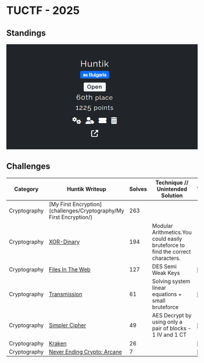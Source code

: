 # TUCTF - 2025

## Standings

![Description](./images/TeamStandings.png)

## Challenges

| Category    | Huntik Writeup   | Solves | Technique // Unintended Solution | Alternative Writeup   |
| ----------- | ---------------  | ------ | ------------ | ---------------- | 
| Cryptography   | [My First Encryption](challenges/Cryptography/My First Encryption/)    |    263     |      |           
| Cryptography   | [XOR-Dinary](challenges/Cryptography/XOR-Dinary/)   |   194      |  Modular Arithmetics.You could easily bruteforce to find the correct characters.     |  
| Cryptography   | [Files In The Web](challenges/Cryptography/Files-In-The-Web/)    |    127     |     DES Semi Weak Keys       |  [Maple](https://blog.maple3142.net/2025/01/16/tscctf-2025-writeups/#crypto)
| Cryptography   | [Transmission](challenges/Cryptography/Transmission/)    |   61      |  Solving system linear equations + small bruteforce    |  [Maple](https://blog.maple3142.net/2025/01/16/tscctf-2025-writeups/#crypto) 
| Cryptography   | [Simpler Cipher](challenges/Cryptography/Simpler-Cipher/)    |   49      |   AES Decrypt by using only a pair of  blocks - 1 IV and 1 CT   |  [Maple](https://blog.maple3142.net/2025/01/16/tscctf-2025-writeups/#crypto) 
| Cryptography   | [Kraken](challenges/Cryptography/Kraken/)    |   26      |      |  [Maple](https://blog.maple3142.net/2025/01/16/tscctf-2025-writeups/#crypto) 
| Cryptography   | [Never Ending Crypto: Arcane](challenges/Cryptography/Random-Strangeeeeee-Algorithm/)    |   7      |      |  [Maple](https://blog.maple3142.net/2025/01/16/tscctf-2025-writeups/#crypto) 
